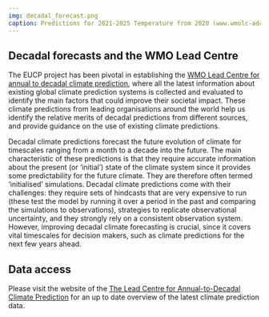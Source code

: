 ```yaml
---
img: decadal_forecast.png
caption: Predictions for 2021-2025 Temperature from 2020 (www.wmolc-adcp.org)
---
```


## Decadal forecasts and the WMO Lead Centre

The EUCP project has been pivotal in establishing the [WMO Lead Centre for annual to decadal climate prediction](https://hadleyserver.metoffice.gov.uk/wmolc/), where all the latest information about existing global climate prediction systems is collected and evaluated to identify the main factors that could improve their societal impact. These climate predictions from leading organisations around the world help us identify the relative merits of decadal predictions from different sources, and provide guidance on the use of existing climate predictions.

Decadal climate predictions forecast the future evolution of climate for timescales ranging from a month to a decade into the future. The main characteristic of these predictions is that they require accurate information about the present (or ‘initial’) state of the climate system since it provides some predictability for the future climate. They are therefore often termed ‘initialised’ simulations. Decadal climate predictions come with their challenges: they require sets of hindcasts that are very expensive to run (these test the model by running it over a period in the past and comparing the simulations to observations), strategies to replicate observational uncertainty, and they strongly rely on a consistent observation system. However, improving decadal climate forecasting is crucial, since it covers vital timescales for decision makers, such as climate predictions for the next few years ahead.

## Data access

Please visit the website of the [The Lead Centre for Annual-to-Decadal Climate Prediction](https://hadleyserver.metoffice.gov.uk/wmolc/) for an up to date overview of the latest climate prediction data.
